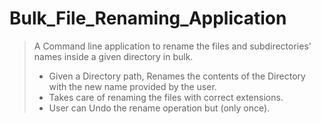 # Bulk_File_Renaming_Application
> A Command line application to rename the files and subdirectories' names inside a given directory in bulk.
> - Given a Directory path, Renames the contents of the Directory with the new name provided by the user.
> - Takes care of renaming the files with correct extensions. 
> - User can Undo the rename operation but (only once).

